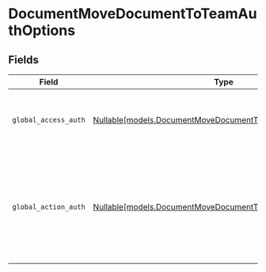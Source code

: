 # DocumentMoveDocumentToTeamAuthOptions


## Fields

| Field                                                                                                                               | Type                                                                                                                                | Required                                                                                                                            | Description                                                                                                                         |
| ----------------------------------------------------------------------------------------------------------------------------------- | ----------------------------------------------------------------------------------------------------------------------------------- | ----------------------------------------------------------------------------------------------------------------------------------- | ----------------------------------------------------------------------------------------------------------------------------------- |
| `global_access_auth`                                                                                                                | [Nullable[models.DocumentMoveDocumentToTeamGlobalAccessAuth]](../models/documentmovedocumenttoteamglobalaccessauth.md)              | :heavy_check_mark:                                                                                                                  | The type of authentication required for the recipient to access the document.                                                       |
| `global_action_auth`                                                                                                                | [Nullable[models.DocumentMoveDocumentToTeamGlobalActionAuth]](../models/documentmovedocumenttoteamglobalactionauth.md)              | :heavy_check_mark:                                                                                                                  | The type of authentication required for the recipient to sign the document. This field is restricted to Enterprise plan users only. |